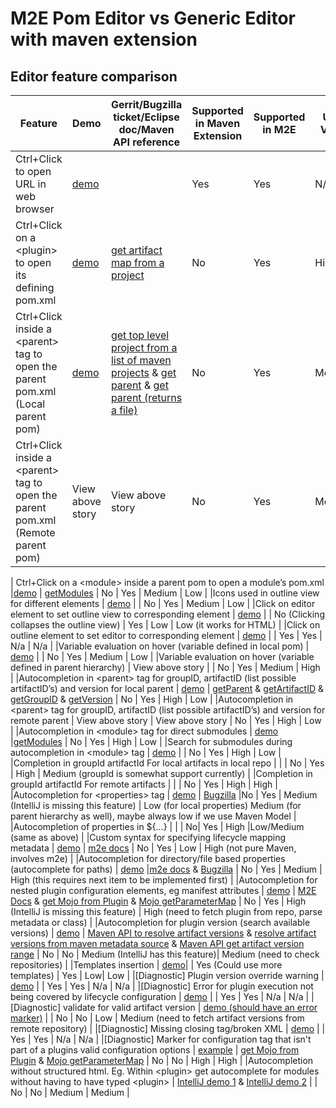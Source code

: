 # M2E Pom Editor vs Generic Editor with maven extension
## Editor feature comparison

|Feature|Demo|Gerrit/Bugzilla ticket/Eclipse doc/Maven API reference|Supported in Maven Extension|Supported in M2E|User Value|Implementation Difficulty|
|-|-|-|-|-|-|-|
|Ctrl+Click to open URL in web browser |[demo](https://photos.app.goo.gl/VeHE3ZhXcA1ULhSe8) | | Yes | Yes | N/a | N/a |
|Ctrl+Click on a \<plugin> to open its defining pom.xml | [demo](https://photos.app.goo.gl/nK9YiHgEXpgzPepe9) | [get artifact map from a project](https://maven.apache.org/ref/3.2.3/apidocs/org/apache/maven/project/MavenProject.html#getArtifactMap()) |No| Yes |High | High (need to resolve & fetch plugin first) |
|Ctrl+Click inside a \<parent> tag to open the parent pom.xml (Local parent pom) | [demo](https://photos.app.goo.gl/jU7qkyaz9tssmHcGA) | [get top level project from a list of maven projects](http://maven.apache.org/ref/3.2.2/maven-core/apidocs/org/apache/maven/project/ProjectSorter.html#getTopLevelProject()) & [get parent](http://maven.apache.org/ref/3.2.2/maven-core/apidocs/org/apache/maven/project/MavenProject.html#getParent()) & [get parent (returns a file)](http://maven.apache.org/ref/3.2.2/maven-core/apidocs/org/apache/maven/project/MavenProject.html#getParentFile()) | No| Yes | Medium | Low |
|Ctrl+Click inside a \<parent> tag to open the parent pom.xml (Remote parent pom) | View above story | View above story | No | Yes | Medium | High |
|
Ctrl+Click on a \<module> inside a parent pom to open a module’s pom.xml |[demo](https://photos.app.goo.gl/dtVJZWne2hmFGQhv5) | [getModules](http://maven.apache.org/ref/3.2.2/maven-core/apidocs/org/apache/maven/project/MavenProject.html#getModules()) | No | Yes | Medium | Low |
|Icons used in outline view for different elements | [demo](https://photos.app.goo.gl/scdTvL8az3uz1zbc9) |  | No | Yes | Medium | Low |
|Click on editor element to set outline view to corresponding element | [demo](https://photos.app.goo.gl/M6LvAnNgqfLoVTaD8) |  | No (Clicking collapses the outline view) | Yes | Low | Low (it works for HTML) |
|Click on outline element to set editor to corresponding element | [demo](https://photos.app.goo.gl/hAJEPyfZYWk4GKGf6) |  | Yes | Yes | N/a | N/a |
|Variable evaluation on hover (variable defined in local pom) | [demo](https://photos.app.goo.gl/Myy3yBwgnUG4aJVU6) |  | No | Yes | Medium | Low |
|Variable evaluation on hover (variable defined in parent hierarchy) | View above story |  | No | Yes | Medium | High |
|Autocompletion in \<parent> tag for groupID, artifactID (list possible artifactID’s) and version for local parent | [demo](https://photos.app.goo.gl/SmpUUMdnAxjs7UPY6) | [getParent](http://maven.apache.org/ref/3.2.2/maven-core/apidocs/org/apache/maven/project/MavenProject.html#getParent()) & [getArtifactID](https://maven.apache.org/ref/3.2.3/apidocs/org/apache/maven/project/MavenProject.html#getArtifactId()) & [getGroupID](https://maven.apache.org/ref/3.2.3/apidocs/org/apache/maven/project/MavenProject.html#getGroupId()) & [getVersion](https://maven.apache.org/ref/3.2.3/apidocs/org/apache/maven/project/MavenProject.html#getVersion()) | No | Yes | High | Low |
|Autocompletion in \<parent> tag for groupID, artifactID (list possible artifactID’s) and version for remote parent | View above story | View above story | No | Yes | High | Low |
|Autocompletion in \<module> tag for direct submodules | [demo](https://photos.app.goo.gl/2P9uNjxC5HtmqQDh6) |[getModules](https://maven.apache.org/ref/3.2.3/apidocs/org/apache/maven/project/MavenProject.html#getModules()) | No | Yes | High | Low |
|Search for submodules during autocompletion in \<module> tag  | [demo](https://photos.app.goo.gl/dumAYLqq1KqhpT8JA) |  | No | Yes | High | Low |
|Completion in groupId artifactId For local artifacts in local repo |  |  | No | Yes | High | Medium (groupId is somewhat support currently) |
|Completion in groupId artifactId For remote artifacts |  | | No | Yes | High | High |
|Autocompletion for \<properties> tag | [demo](https://photos.app.goo.gl/z2XMXQ5yoJMhDbQQ6) | [Bugzilla](https://bugs.eclipse.org/bugs/show_bug.cgi?id=494308) |No | Yes | Medium (IntelliJ is missing this feature) | Low (for local properties) Medium (for parent hierarchy as well), maybe always low if we use Maven Model |
|Autocompletion of properties in ${...} | | | No| Yes | High |Low/Medium (same as above) |
|Custom syntax for specifying lifecycle mapping metadata | [demo](https://www.eclipse.org/m2e/documentation/images/pi-lifecyclemapping.gif) | [m2e docs](https://www.eclipse.org/m2e/documentation/release-notes-17.html#new-syntax-for-specifying-lifecycle-mapping-metadata) | No | Yes | Low | High (not pure Maven, involves m2e) |
|Autocompletion for directory/file based properties (autocomplete for paths)  | [demo](https://www.eclipse.org/m2e/documentation/images/folder-content-assist.gif) |[m2e docs](https://www.eclipse.org/m2e/documentation/release-notes-17.html#autocompletion-for-directory-file-based-properties-in-the-pom-xml-editor) &  [Bugzilla](https://bugs.eclipse.org/bugs/show_bug.cgi?id=489755) | No | Yes | Medium | High (this requires next item to be implemented first) |
|Autocompletion for nested plugin configuration elements, eg manifest attributes | [demo](https://www.eclipse.org/m2e/documentation/images/content-assist.gif) | [M2E Docs](https://www.eclipse.org/m2e/documentation/release-notes-16.html#improved-auto-45-completion-in-pom-46-xml-editor) & [get Mojo from Plugin](https://maven.apache.org/ref/3.2.3/apidocs/org/apache/maven/plugin/internal/DefaultMavenPluginManager.html) & [Mojo getParameterMap](https://maven.apache.org/ref/3.2.3/apidocs/org/apache/maven/plugin/descriptor/MojoDescriptor.html#getParameterMap()) | No | Yes | High (IntelliJ is missing this feature) | High (need to fetch plugin from repo, parse metadata or class) |
|Autocompletion for plugin version (search available versions) | [demo](https://photos.app.goo.gl/PHqoVKpLqaDMpTHD7) | [Maven API to resolve artifact versions](http://maven.apache.org/ref/3.2.2/maven-core/apidocs/org/apache/maven/repository/legacy/metadata/ArtifactMetadataSource.html#retrieveAvailableVersions(org.apache.maven.artifact.Artifact,%20org.apache.maven.artifact.repository.ArtifactRepository,%20java.util.List)) & [resolve artifact versions from maven metadata source](http://maven.apache.org/ref/3.2.2/maven-core/apidocs/org/apache/maven/project/artifact/MavenMetadataSource.html#retrieveAvailableVersions(org.apache.maven.artifact.Artifact,%20org.apache.maven.artifact.repository.ArtifactRepository,%20java.util.List)) & [Maven API get artifact version range](http://maven.apache.org/ref/3.2.2/maven-artifact/apidocs/org/apache/maven/artifact/Artifact.html#getVersionRange()) | No | No | Medium (IntelliJ has this feature)| Medium (need to check repositories) |
|Templates insertion  | [demo](https://github.com/angelozerr/lsp4xml-extensions-maven/blob/master/images/demo.gif)|  | Yes (Could use more templates) | Yes | Low| Low |
|[Diagnostic] Plugin version override warning | [demo](https://photos.app.goo.gl/QjVPatS27SGHm7ou7) | | Yes | Yes | N/a | N/a |
|[Diagnostic] Error for plugin execution not being covered by lifecycle configuration | [demo](https://photos.app.goo.gl/bNkK2iaYyokYGWfN8) |  | Yes | Yes | N/a | N/a |
|[Diagnostic] validate for valid artifact version | [demo (should have an error marker)](https://photos.app.goo.gl/2gwdPyfd6YzEV2Xc7) |  | No | No | Low | Medium (need to fetch artifact versions from remote repository) |
|[Diagnostic] Missing closing tag/broken XML | [demo](https://photos.app.goo.gl/dk75qT73LQXgFHK58) |  | Yes | Yes | N/a | N/a |
|[Diagnostic] Marker for configuration tag that isn't part of a plugins valid configuration options | [example](https://photos.app.goo.gl/ZCAK3d2hdGzsypyk6) | [get Mojo from Plugin](https://maven.apache.org/ref/3.2.3/apidocs/org/apache/maven/plugin/internal/DefaultMavenPluginManager.html) & [Mojo getParameterMap](https://maven.apache.org/ref/3.2.3/apidocs/org/apache/maven/plugin/descriptor/MojoDescriptor.html#getParameterMap()) | No | No | High | High |
|Autocompletion without structured html. Eg. Within \<plugin> get autocomplete for modules without having to have typed \<plugin> | [IntelliJ demo 1](https://photos.app.goo.gl/q2nzbuftgenxZsWp8) & [IntelliJ demo 2](https://photos.app.goo.gl/mctvqHSCFfTtd1Pk7) |  | No  | No | Medium | Medium |